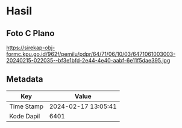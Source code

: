 # Hasil

## Foto C Plano

https://sirekap-obj-formc.kpu.go.id/962f/pemilu/pdpr/64/71/06/10/03/6471061003003-20240215-022035--bf3e1bfd-2e44-4e40-aabf-6e11f5dae395.jpg


## Metadata

| Key        | Value               |
| ---------- | ------------------- |
| Time Stamp | 2024-02-17 13:05:41 |
| Kode Dapil | 6401                |



